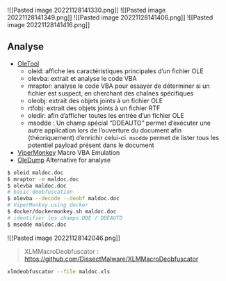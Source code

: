 ![[Pasted image 20221128141330.png]]
![[Pasted image 20221128141349.png]]
![[Pasted image 20221128141406.png]]
![[Pasted image 20221128141416.png]]

## Analyse
- [OleTool](https://github.com/decalage2/oletools)
	- oleid: affiche les caractéristiques principales d’un fichier OLE  
	- olevba: extrait et analyse le code VBA  
	- mraptor: analyse le code VBA pour essayer de déterminer si un fichier est suspect, en cherchant des chaînes spécifiques  
	- oleobj: extrait des objets joints à un fichier OLE  
	- rtfobj: extrait des objets joints à un fichier RTF  
	- oledir: afin d’afficher toutes les entrée d’un fichier OLE
	- msodde : Un champ spécial “DDEAUTO” permet d’exécuter une autre application lors de l’ouverture du document afin (théoriquement) d’enrichir celui-ci. `msodde` permet de lister tous les potentiel payload présent dans le document
- [ViperMonkey](https://github.com/decalage2/ViperMonkey) Macro VBA Emulation
- [OleDump](https://blog.didierstevens.com/programs/oledump-py/) Alternative for analyse

```bash
$ oleid maldoc.doc
$ mraptor -m maldoc.doc
$ olevba maldoc.doc
# basic deobfuscation
$ olevba --decode --deobf maldoc.doc
# ViperMonkey using docker
$ docker/dockermonkey.sh maldoc.doc
# identifier les champs DDE / DDEAUTO
$ msodde maldoc.doc
```

![[Pasted image 20221128142046.png]]
> XLMMacroDeobfuscator : https://github.com/DissectMalware/XLMMacroDeobfuscator
```bash
xlmdeobfuscator --file maldoc.xls
```


